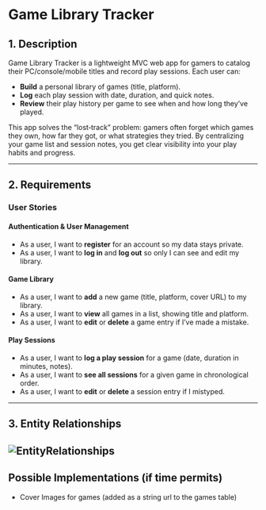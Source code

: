 # Game Library Tracker

## 1. Description
Game Library Tracker is a lightweight MVC web app for gamers to catalog their PC/console/mobile titles and record play sessions. Each user can:

- **Build** a personal library of games (title, platform).  
- **Log** each play session with date, duration, and quick notes.  
- **Review** their play history per game to see when and how long they’ve played.  

This app solves the “lost‑track” problem: gamers often forget which games they own, how far they got, or what strategies they tried. By centralizing your game list and session notes, you get clear visibility into your play habits and progress.

---

## 2. Requirements

### User Stories

#### Authentication & User Management
- As a user, I want to **register** for an account so my data stays private.  
- As a user, I want to **log in** and **log out** so only I can see and edit my library.

#### Game Library
- As a user, I want to **add** a new game (title, platform, cover URL) to my library.  
- As a user, I want to **view** all games in a list, showing title and platform.  
- As a user, I want to **edit** or **delete** a game entry if I’ve made a mistake.

#### Play Sessions
- As a user, I want to **log a play session** for a game (date, duration in minutes, notes).  
- As a user, I want to **see all sessions** for a given game in chronological order.  
- As a user, I want to **edit** or **delete** a session entry if I mistyped.

---

## 3. Entity Relationships
![EntityRelationships](./assets/Entity)
--

## Possible Implementations (if time permits)
- Cover Images for games (added as a string url to the games table)

